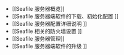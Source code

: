 * [[Seafile 服务器概览]]
* [[Seafile 服务器端软件的下载、初始化配置 ]]
* [[Seafile 服务器配置详细说明 ]]
* [[Seafile 相关的防火墙设置 ]]
* [[Seafile 服务器管理]]
* [[Seafile 服务器端软件的升级 ]]